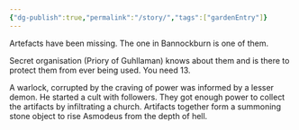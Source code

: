 ```yaml
---
{"dg-publish":true,"permalink":"/story/","tags":["gardenEntry"]}
---
```




Artefacts have been missing. The one in Bannockburn is one of them.

Secret organisation (Priory of Guhllaman) knows about them and is there to protect them from ever being used.  You need 13.

A warlock, corrupted by the craving of power was informed by a lesser demon. He started a cult with followers. They got enough power to collect the artifacts by infiltrating a church. Artifacts together form a summoning stone object to rise Asmodeus from the depth of hell. 

